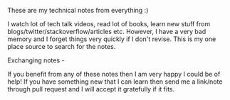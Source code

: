 These are my technical notes from everything :)

I watch lot of tech talk videos, read lot of books, learn new stuff from blogs/twitter/stackoverflow/articles etc. However, I have a very bad memory and I forget things very quickly if I don't revise. This is my one place source to search for the notes.

Exchanging notes -

If you benefit from any of these notes then I am very happy I could be of help! If you have something new that I can learn then send me a link/note through pull request and I will accept it gratefully if it fits.




